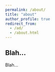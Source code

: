 ```yaml
---
permalink: /about/
title: "about"
author_profile: true
redirect_from: 
  - /ad/
  - /about.html
---
```


## Blah...

Blah...
